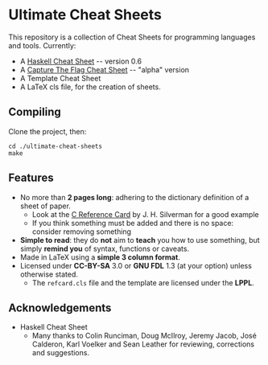 Ultimate Cheat Sheets
=====================

This repository is a collection of Cheat Sheets for programming languages and
tools.  Currently:

* A [Haskell Cheat Sheet] -- version 0.6
* A [Capture The Flag Cheat Sheet] -- "alpha" version
* A Template Cheat Sheet
* A LaTeX cls file, for the creation of sheets.


Compiling
---------

Clone the project, then:

    cd ./ultimate-cheat-sheets
    make



Features
--------

* No more than **2 pages long**: adhering to the dictionary definition of a sheet of paper.
	* Look at the [C Reference Card] by J. H. Silverman for a good example
	* If you think something must be added and there is no space: consider removing something
* **Simple to read**: they do **not** aim to **teach** you how to use something, but simply
  **remind you** of syntax, functions or caveats.
* Made in LaTeX using a **simple 3 column format**.
* Licensed under **CC-BY-SA** 3.0 or **GNU FDL** 1.3  (at your option)  unless otherwise stated.
	* The `refcard.cls` file and the template are licensed under the **LPPL**.


Acknowledgements
----------------

* Haskell Cheat Sheet
	* Many thanks to
	  Colin Runciman,
	  Doug McIlroy,
	  Jeremy Jacob,
	  José Calderon,
	  Karl Voelker and
	  Sean Leather
	  for reviewing, corrections and suggestions.


[C Reference Card]: http://www.math.brown.edu/~jhs/ReferenceCards/CRefCard.v2.2.pdf
[Haskell Cheat Sheet]: https://github.com/rudymatela/ultimate-cheat-sheets/releases/download/haskell-v0.6/haskell-ucs-0.6.pdf
[Capture The Flag Cheat Sheet]: https://github.com/rudymatela/ultimate-cheat-sheets/releases/download/ctf-v0.2/ctf-ucs-0.2.pdf
